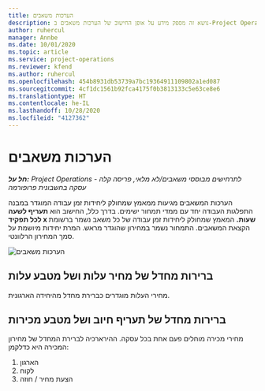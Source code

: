 ```yaml
---
title: הערכות משאבים
description: נושא זה מספק מידע על אופן החישוב של הערכות משאבים ב-Project Operations.
author: ruhercul
manager: Annbe
ms.date: 10/01/2020
ms.topic: article
ms.service: project-operations
ms.reviewer: kfend
ms.author: ruhercul
ms.openlocfilehash: 454b8931db53739a7bc19364911109802a1ed087
ms.sourcegitcommit: 4cf1dc1561b92fca4175f0b3813133c5e63ce8e6
ms.translationtype: HT
ms.contentlocale: he-IL
ms.lasthandoff: 10/28/2020
ms.locfileid: "4127362"
---
```

# <a name="resource-estimates"></a>הערכות משאבים

_**חל על:** Project Operations לתרחישים מבוססי משאבים/לא מלאי, פריסה קלה - עסקה בחשבונית פרופורמה_

הערכות המשאבים מגיעות ממאמץ שמחולק ליחידות זמן עבודה המוגדר במבנה התפלגות העבודה יחד עם ממדי תמחור ישימים. בדרך כלל, החישוב הוא **תעריף לשעה לכל תפקיד x שעות.** המאמץ שמחולק ליחידות זמן עבודה של כל משאב נשמר ברשומת הקצאת המשאבים. התמחור נשמר במחירון שהוגדר מראש. המרת יחידות מיושמת על סמך המחירון הרלוונטי.

![הערכות משאבים](./media/navigation12.png)

## <a name="default-cost-price-and-cost-currency"></a>ברירות מחדל של מחיר עלות ושל מטבע עלות

מחירי העלות מוגדרים כברירת מחדל מהיחידה הארגונית.

## <a name="default-bill-rate-and-sales-currency"></a>ברירות מחדל של תעריף חיוב ושל מטבע מכירות

מחירי מכירה מוחלים פעם אחת בכל עסקה. ההירארכיה לברירת המחדל של מחירון המכירה היא כדלקמן:

1. הארגון
2. לקוח
3. הצעת מחיר / חוזה
